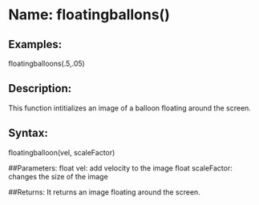 # Name: floatingballons()

## Examples:
floatingballoons(.5,.05)

## Description:
This function intitializes an image of a balloon floating around the screen. 

## Syntax:
floatingballoon(vel, scaleFactor)

##Parameters: 
float vel: add velocity to the image 
float scaleFactor: changes the size of the image 

##Returns:
It returns an image floating around the screen.

